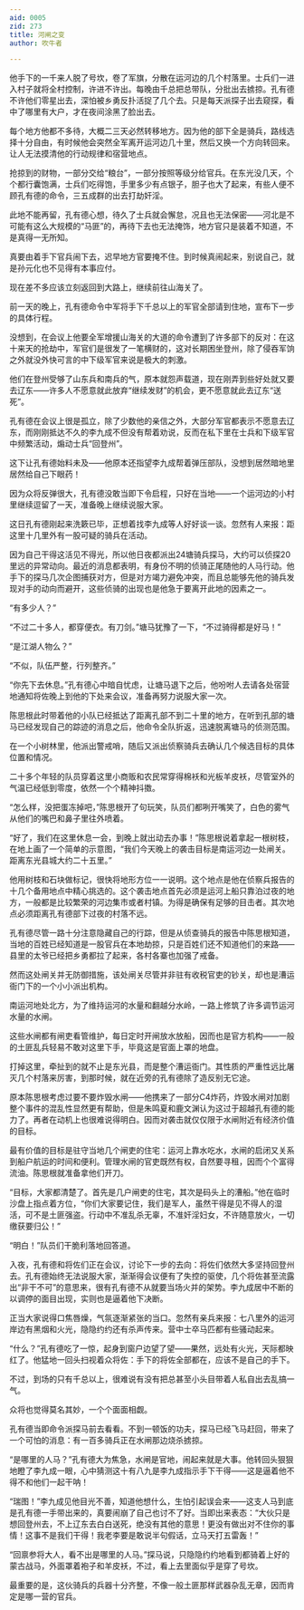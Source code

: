 ```yaml
---
aid: 0005
zid: 273
title: 河闸之变
author: 吹牛者

---
```




  他手下的一千来人脱了号坎，卷了军旗，分散在运河边的几个村落里。士兵们一进入村子就将全村控制，许进不许出。每晚由千总把总带队，分批出去掳掠。孔有德不许他们零星出去，深怕被乡勇反扑活捉了几个去。只是每天派探子出去窥探，看中了哪里有大户，才在夜间涂黑了脸出去。

  每个地方他都不多待，大概二三天必然转移地方。因为他的部下全是骑兵，路线选择十分自由，有时候他会突然全军离开运河边几十里，然后又换一个方向转回来。让人无法摸清他的行动规律和宿营地点。

  抢掠到的财物，一部分交给“粮台”，一部分按照等级分给官兵。在东光没几天，个个都行囊饱满，士兵们吃得饱，手里多少有点银子，胆子也大了起来，有些人便不顾孔有德的命令，三五成群的出去打劫奸淫。

  此地不能再留，孔有德心想，待久了士兵就会懈怠，况且也无法保密——河北是不可能有这么大规模的“马匪”的，再待下去也无法掩饰，地方官只是装着不知道，不是真得一无所知。

  真要由着手下官兵闹下去，迟早地方官要掩不住。到时候真闹起来，别说自己，就是孙元化也不见得有本事应付。

  现在差不多应该立刻返回到大路上，继续前往山海关了。

  前一天的晚上，孔有德命令中军将手下千总以上的军官全部请到住地，宣布下一步的具体行程。

  没想到，在会议上他要全军增援山海关的大道的命令遭到了许多部下的反对：在这十来天的抢劫中，军官们是很发了一笔横财的，这对长期困坐登州，除了侵吞军饷之外就没外快可言的中下级军官来说是极大的刺激。

  他们在登州受够了山东兵和南兵的气，原本就怨声载道，现在刚弄到些好处就又要去辽东——许多人不愿意就此放弃“继续发财”的机会，更不愿意就此去辽东“送死”。

  孔有德在会议上很是孤立，除了少数他的亲信之外，大部分军官都表示不愿意去辽东，而刚刚抵达不久的李九成不但没有帮着劝说，反而在私下里在士兵和下级军官中频繁活动，煽动士兵“回登州”。

  这下让孔有德始料未及——他原本还指望李九成帮着弹压部队，没想到居然暗地里居然给自己下眼药！

  因为众将反弹很大，孔有德没敢当即下令启程，只好在当地——一个运河边的小村里继续逗留了一天，准备晚上继续说服大家。

  这日孔有德刚起来洗簌已毕，正想着找李九成等人好好谈一谈。忽然有人来报：距这里十几里外有一股可疑的骑兵在活动。

  因为自己干得这活见不得光，所以他日夜都派出24塘骑兵探马，大约可以侦探20里远的异常动向。最近的消息都表明，有身份不明的侦骑正尾随他的人马行动。他手下的探马几次企图捕获对方，但是对方竭力避免冲突，而且总能够先他的骑兵发现对手的动向而避开，这些侦骑的出现也是他急于要离开此地的因素之一。

  “有多少人？”

  “不过二十多人，都穿便衣。有刀剑。”塘马犹豫了一下，“不过骑得都是好马！”

  “是江湖人物么？”

  “不似，队伍严整，行列整齐。”

  “你先下去休息。”孔有德心中暗自忧虑，让塘马退下之后，他吩咐人去请各处宿营地通知将佐晚上到他的下处来会议，准备再努力说服大家一次。

  陈思根此时带着他的小队已经抵达了距离孔部不到二十里的地方，在听到孔部的塘马已经发现自己的踪迹的消息之后，他命令全队折返，迅速脱离塘马的侦测范围。

  在一个小树林里，他派出警戒哨，随后又派出侦察骑兵去确认几个候选目标的具体位置和情况。

  二十多个年轻的队员穿着这里小商贩和农民常穿得棉袄和光板羊皮袄，尽管室外的气温已经低到零度，依然一个个精神抖擞。

  “怎么样，没把蛋冻掉吧，”陈思根开了句玩笑，队员们都咧开嘴笑了，白色的雾气从他们的嘴巴和鼻子里往外喷着。

  “好了，我们在这里休息一会，到晚上就出动去办事！”陈思根说着拿起一根树枝，在地上画了一个简单的示意图，“我们今天晚上的袭击目标是南运河边一处闸关。距离东光县城大约二十五里。”

  他用树枝和石块做标记，很快将地形方位一一说明。这个地点是他在侦察兵报告的十几个备用地点中精心挑选的。这个袭击地点首先必须是运河上船只靠泊过夜的地方，一般都是比较繁荣的河边集市或者村镇。为得是确保有足够的目击者。其次地点必须距离孔有德部下过夜的村落不远。

  孔有德尽管一路十分注意隐藏自己的行踪，但是从侦查骑兵的报告中陈思根知道，当地的百姓已经知道是一股官兵在本地劫掠，只是百姓们还不知道他们的来路——县里的太爷已经把乡勇都拉了起来，各村各寨也加强了戒备。

  然而这处闸关并无防御措施，该处闸关尽管并非驻有收税官吏的钞关，却也是漕运衙门下的一个小小派出机构。

  南运河地处北方，为了维持运河的水量和翻越分水岭，一路上修筑了许多调节运河水量的水闸。

  这些水闸都有闸吏看管维护，每日定时开闸放水放船，因而也是官方机构——一般的土匪乱兵轻易不敢对这里下手，毕竟这是官面上罩的地盘。

  打掉这里，牵扯到的就不止是东光县，而是整个漕运衙门。其性质的严重性远比屠灭几个村落来厉害，到那时候，就在近旁的孔有德除了造反别无它途。

  原本陈思根考虑过要不要炸毁水闸——他携来了一部分C4炸药，炸毁水闸对加剧整个事件的混乱性显然更有帮助，但是朱鸣夏和鹿文渊认为这过于超越孔有德的能力了。再者在动机上也很难说得明白。因而对袭击就仅仅限于水闸附近有经济价值的目标。

  最有价值的目标是驻守当地几个闸吏的住宅：运河上靠水吃水，水闸的启闭又关系到船户航运的时间和便利。管理水闸的官吏既然有权，自然要寻租，因而个个富得流油。陈思根就准备拿他们开刀。

  “目标，大家都清楚了。首先是几户闸吏的住宅，其次是码头上的漕船。”他在临时沙盘上指点着方位，“你们大家要记住，我们是军人，虽然干得是见不得人的湿活，可不是土匪强盗。行动中不准乱杀无辜，不准奸淫妇女，不许随意放火，一切缴获要归公！”

  “明白！”队员们干脆利落地回答道。

  入夜，孔有德和将佐们正在会议，讨论下一步的去向：将佐们依然大多坚持回登州去。孔有德始终无法说服大家，渐渐得会议便有了失控的驱使，几个将佐甚至流露出“非干不可”的意思来，很有孔有德不从就要当场火并的架势。李九成居中不断的以调停的面目出现，实则也是逼着他下决断。

  正当大家说得口焦唇燥，气氛逐渐紧张的当口。忽然有亲兵来报：七八里外的运河岸边有黑烟和火光，隐隐约约还有杀声传来。营中士卒马匹都有些骚动起来。

  “什么？”孔有德吃了一惊，起身到窗户边望了望——果然，远处有火光，天际都映红了。他猛地一回头扫视着众将佐：手下的将佐全部都在，应该不是自己的手下。

  不过，到场的只有千总以上，很难说有没有把总甚至小头目带着人私自出去乱搞一气。

  众将也觉得莫名其妙，一个个面面相觑。

  孔有德当即命令派探马前去看看。不到一顿饭的功夫，探马已经飞马赶回，带来了一个可怕的消息：有一百多骑兵正在水闸那边烧杀掳掠。

  “是哪里的人马？”孔有德大为焦急，水闸是官地，闹起来就是大事。他转回头狠狠地瞪了李九成一眼，心中猜测这十有八九是李九成指示手下干得——这是逼着他不得不和他们一起干呐！

  “瑞图！”李九成见他目光不善，知道他想什么，生怕引起误会来——这支人马到底是孔有德一手带出来的，真要闹崩了自己也讨不了好。当即出来表态：“大伙只是想回登州去，不上辽东去白白送死，绝没有其他的意思！更没有做出对不住你的事情！这事不是我们干得！我老李要是敢说半句假话，立马天打五雷轰！”

  “回禀参将大人，看不出是哪里的人马。”探马说，只隐隐约约地看到都骑着上好的蒙古战马，外面罩着袍子和羊皮袄，不过，看上去里面似乎是穿了号坎。

  最重要的是，这伙骑兵的兵器十分齐整，不像一般土匪那样武器杂乱无章，因而肯定是哪一营的官兵。



